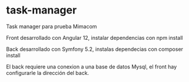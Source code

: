 # task-manager
Task manager para prueba Mimacom 

Front desarrollado con Angular 12, instalar dependencias con npm install

Back desarrollado con Symfony 5.2, instalas dependecias con composer install

El back requiere una conexion a una base de datos Mysql, el front hay configurarle la dirección del back.
